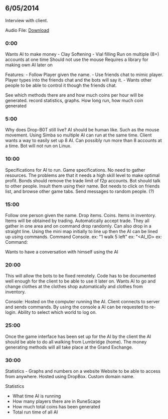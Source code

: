 ## 6/05/2014

Interview with client.

Audio File: [Download](https://googledrive.com/host/0Bx-d6G8hYwBPcm9mb1VodGxTX2c/6-05-2014%20Interview.aac)

### 0:00
Wants AI to make money
	- Clay Softening
	- Vial filling
Run on multiple (8+) accounts at one time
Should not use the mouse
Requires a library for making own AI later on

Features:
	- Follow Player given the name.
	- Use friends chat to mimic player. Player types into the friends chat and the bots will say it.
	- Wants other people to be able to control it though the friends chat.
	
See which methods there are and how much coins per hour will be generated.
record statistics, graphs. How long run, how much coin generated

### 5:00
Why does Drop-B0T still live?
AI should be human like. Such as the mouse movement.
Using Simba so multiple AI can run at the same time.
Client wants a way to easily set up 8 AI.
Can possibly run more than 8 accounts at a time.
Bot will not run on Linux.

### 10:00
Specifications for AI to run. Game specifications.
No need to gather resources. The problems are that it needs a high skill level to make optimal profit.
Bonds should remove the trade limit of f2p accounts.
Bot should talk to other people.
Insult them using their name.
Bot needs to click on friends list, and browse other game tabs.
Send messages to random people. (?)

### 15:00
Follow one person given the name.
Drop items. Coins. Items in inventory.
Items will be obtained by trading. Automatically accept trade.
They all gather in one area and on command drop randomly.
Can also drop in a straight line.
Using the mini map initially to line up then the AI can be lined up using commands.
Command Console.
ex: "1 walk 5 left"
ex: "<AI_ID> <Command>
ex: Command: <Walk> <tiles> <direction>

Wants to have a conversation with himself using the AI


### 20:00
This will allow the bots to be fixed remotely.
Code has to be documented well enough for the client to be able to use it later on.
Wants AI to go and change clothes at the clothes shop automatically and clothes from inventory.

Console:
Hosted on the computer running the AI.
Client connects to server and sends commands.
By using the console a AI can be requested to re-login.
Ability to select which world to log on.


### 25:00
Once the game interface has been set up for the AI by the client
the AI should be able to do all walking from Lumbridge (home).
The money generating methods will all take place at the Grand Exchange.

### 30:00
Statistics - Graphs and numbers on a website
Website to be able to access from anywhere.
Hosted using DropBox.
Custom domain name.

Statistics
- What time AI is running
- How many players there are in RuneScape
- How much total coins has been generated
- Total run time of all AI

